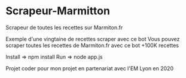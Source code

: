 # Scrapeur-Marmitton
Scrapeur de toutes les recettes sur Marmiton.fr

Exemple d'une vingtaine de recettes scraper avec ce bot 
Vous pouvez scraper toutes les recettes de Marmiton.fr avec ce bot +100K recettes

Install    => npm install
Run        => node app.js

Projet coder pour mon projet en partenariat avec l'EM Lyon en 2020

